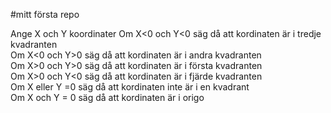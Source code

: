 #mitt första repo

Ange X och Y koordinater
Om X<0 och Y<0 säg då att kordinaten är i tredje kvadranten
<br>
Om X<0 och Y>0 säg då att kordinaten är i andra kvadranten
<br>
Om X>0 och Y>0 säg då att kordinaten är i första kvadranten
<br>
Om X>0 och Y<0 säg då att kordinaten är i fjärde kvadranten
<br>
Om X eller Y =0 säg då att kordinaten inte är i en kvadrant
<br>
Om X och Y = 0 säg då att kordinaten är i origo